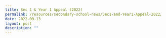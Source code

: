 ```yaml
---
title: Sec 1 & Year 1 Appeal (2022)
permalink: /resources/secondary-school-news/Sec1-and-Year1-Appeal-2022/
date: 2022-09-13
layout: post
description: ""
---
```

